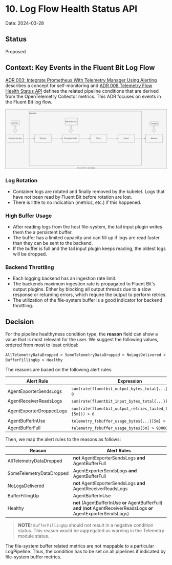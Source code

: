 # 10. Log Flow Health Status API

Date: 2024-03-28

## Status

Proposed

## Context: Key Events in the Fluent Bit Log Flow

[ADR 003: Integrate Prometheus With Telemetry Manager Using Alerting](003-integrate-prometheus-with-telemetry-manager-using-alerting.md) describes a concept for self-monitoring and [ADR 008 Telemetry Flow Health Status API](008-telemetry-flow-healthiness-status-api.md) defines the related pipeline conditions that are derived from the OpenTelemetry Collector metrics. This ADR focuses on events in the Fluent Bit log flow.

![Fluent Bit Data Flow](../assets/fluent-bit-data-flow.drawio.svg "Fluent Bit Data Flow")

### Log Rotation

* Container logs are rotated and finally removed by the kubelet. Logs that have not been read by Fluent Bit before rotation are lost.
* There is little to no indication (metrics, etc.) if this happened.

### High Buffer Usage

* After reading logs from the host file-system, the tail input plugin writes them the a persistent buffer.
* The buffer has a limited capacity and can fill up if logs are read faster than they can be sent to the backend.
* If the buffer is full and the tail input plugin keeps reading, the oldest logs will be dropped.

### Backend Throttling

* Each logging backend has an ingestion rate limit.
* The backends maximum ingestion rate is propagated to Fluent Bit's output plugins. Either by blocking all output threads due to a slow response or returning errors, which require the output to perform retries.
* The utilization of the file-system buffer is a good indicator for backend throttling.

## Decision

For the pipeline healthyness condition type, the **reason** field can show a value that is most relevant for the user. We suggest the following values, ordered from most to least critical:

   ```
   AllTelemetryDataDropped > SomeTelemetryDataDropped > NoLogsDelivered > BufferFillingUp > Healthy
   ```

The reasons are based on the following alert rules:

| Alert Rule | Expression |
| --- | --- |
| AgentExporterSendsLogs         | `sum(rate(fluentbit_output_bytes_total{...}[5m])) > 0`           |
| AgentReceiverReadsLogs         | `sum(rate(fluentbit_input_bytes_total{...}[5m])) > 0`        |
| AgentExporterDroppedLogs       | `sum(rate(fluentbit_output_retries_failed_total{...}[5m])) > 0`    |
| AgentBufferInUse               | `telemetry_fsbuffer_usage_bytes{...}[5m] > 300000000` |
| AgentBufferFull                | `telemetry_fsbuffer_usage_bytes[5m] > 900000000`   |

Then, we map the alert rules to the reasons as follows:

| Reason | Alert Rules |
| --- | --- |
| AllTelemetryDataDropped           | **not** AgentExporterSendsLogs **and** AgentBufferFull |
| SomeTelemetryDataDropped          | AgentExporterSendsLogs **and** AgentBufferFull       |
| NoLogsDelivered                   | **not** AgentExporterSendsLogs **and** AgentReceiverReadsLogs |
| BufferFillingUp                   | AgentBufferInUse |
| Healthy                           | **not** (AgentBufferInUse **or** AgentBufferFull) **and** (**not** AgentReceiverReadsLogs **or** AgentExporterSendsLogs) |

> **NOTE:** `BufferFillingUp` should not result in a negative condition status. This reason would be aggregated as warning in the Telemetry module status.

The file-system buffer related metrics are not mappable to a particular LogPipeline. Thus, the condition has to be set on all pipelines if indicated by file-system buffer metrics.
